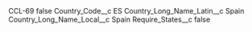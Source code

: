 <?xml version="1.0" encoding="UTF-8"?>
<CustomMetadata xmlns="http://soap.sforce.com/2006/04/metadata" xmlns:xsi="http://www.w3.org/2001/XMLSchema-instance" xmlns:xsd="http://www.w3.org/2001/XMLSchema">
    <label>CCL-69</label>
    <protected>false</protected>
    <values>
        <field>Country_Code__c</field>
        <value xsi:type="xsd:string">ES</value>
    </values>
    <values>
        <field>Country_Long_Name_Latin__c</field>
        <value xsi:type="xsd:string">Spain</value>
    </values>
    <values>
        <field>Country_Long_Name_Local__c</field>
        <value xsi:type="xsd:string">Spain</value>
    </values>
    <values>
        <field>Require_States__c</field>
        <value xsi:type="xsd:boolean">false</value>
    </values>
</CustomMetadata>

